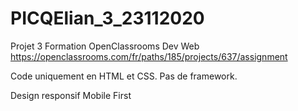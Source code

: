 # PICQElian_3_23112020

Projet 3 Formation OpenClassrooms Dev Web
https://openclassrooms.com/fr/paths/185/projects/637/assignment

Code uniquement en HTML et CSS.
Pas de framework.

Design responsif Mobile First